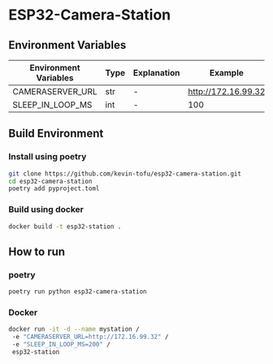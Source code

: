 
# ESP32-Camera-Station


## Environment Variables

| Environment Variables | Type | Explanation | Example |
| --- | --- | --- | --- |
| CAMERASERVER_URL | str | - | http://172.16.99.32 |
| SLEEP_IN_LOOP_MS | int | - | 100 |


## Build Environment

### Install using poetry

```bash
git clone https://github.com/kevin-tofu/esp32-camera-station.git
cd esp32-camera-station
poetry add pyproject.toml
```

### Build using docker

```bash
docker build -t esp32-station .
```

## How to run

### poetry

```bash
poetry run python esp32-camera-station
```

### Docker

```bash
docker run -it -d --name mystation /
 -e "CAMERASERVER_URL=http://172.16.99.32" /
 -e "SLEEP_IN_LOOP_MS=200" /
 esp32-station
```
